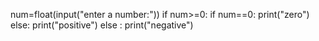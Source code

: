 num=float(input("enter a number:"))
if num>=0:
   if num==0:
  print("zero")
   else:
   print("positive")
else :
print("negative")   
    
